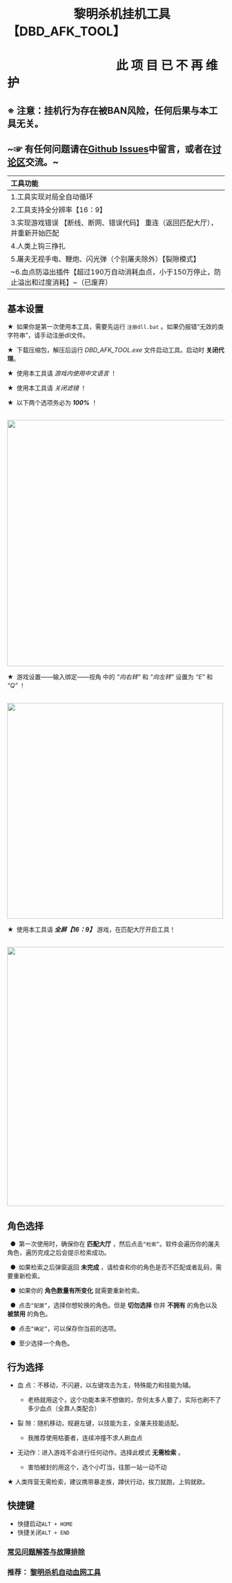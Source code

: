 # &ensp;&ensp;&ensp;&ensp;&ensp;&ensp;&ensp;&ensp;&ensp;&ensp;&ensp;黎明杀机挂机工具【DBD_AFK_TOOL】  
# &ensp;&ensp;&ensp;&ensp;&ensp;&ensp;&ensp;&ensp;&ensp;&ensp;&ensp;&ensp;&ensp;&ensp;&ensp;&ensp;&ensp;&ensp;此 项 目 已 不 再 维 护  

## ※ 注意：挂机行为存在被BAN风险，任何后果与本工具无关。  
## ~☞ 有任何问题请在[Github Issues](https://github.com/maskrs/DBD_AFK_TOOL/issues)中留言，或者在[讨论区](https://github.com/maskrs/DBD_AFK_TOOL/discussions)交流。~  
|工具功能|
|  :----        |
|1.工具实现对局全自动循环|
|2.工具支持全分辨率【16：9】|
|3.实现游戏错误 【断线、断网、错误代码】 重连（返回匹配大厅），并重新开始匹配|
|4.人类上钩三挣扎|
|5.屠夫无视手电、鞭炮、闪光弹（个别屠夫除外）【裂隙模式】|
|~6.血点防溢出插件【超过190万自动消耗血点，小于150万停止，防止溢出和过度消耗】~（已废弃）|

## 基本设置  
★&ensp;如果你是第一次使用本工具，需要先运行 `注册dll.bat` 。如果仍报错“无效的类字符串”，请手动注册dll文件。

★&ensp;下载压缩包，解压后运行 *DBD_AFK_TOOL.exe* 文件启动工具。启动时 **关闭代理**。
 
 ★&ensp;使用本工具请 *游戏内使用中文语言* ！
 
★&ensp;使用本工具请 *关闭滤镜* ！  

★&ensp;以下两个选项务必为 ***100%*** ！  

&emsp;<img src="https://github.com/maskrs/DBD_AFK_TOOL/blob/main/image-foder/%E7%94%A8%E6%88%B7%E8%AE%BE%E7%BD%AE.png" width="570px">

★&ensp;游戏设置——输入绑定——视角 中的 *“向右转”* 和 *“向左转”* 设置为 *“E”* 和 *“Q”* ！ 

&emsp;<img src="https://github.com/maskrs/DBD_AFK_TOOL/blob/main/image-foder/%E7%94%A8%E6%88%B7%E8%AE%BE%E7%BD%AE2.png" width="500px">

★&ensp;使用本工具请 ***全屏【16：9】*** 游戏，在匹配大厅开启工具！

&emsp;<img src="https://github.com/maskrs/DBD_AFK_TOOL/blob/main/image-foder/%E5%A4%A7%E5%8E%85%E5%90%AF%E5%8A%A8.png" width="600px">

## 角色选择

&ensp;●&ensp;第一次使用时，确保你在 **匹配大厅** ，然后点击`“检索”`。软件会遍历你的屠夫角色，遍历完成之后会提示检索成功。  

&ensp;●&ensp;如果检索之后弹窗返回 **未完成** ，请检查和你的角色是否不匹配或者乱码，需要重新检索。  

&ensp;●&ensp;如果你的 **角色数量有所变化** 就需要重新检索。  

&ensp;●&ensp;点击`“配置”`，选择你想轮换的角色。但是 **切勿选择** 你并 **不拥有** 的角色以及 **被禁用** 的角色。  

&ensp;●&ensp;点击`“确定”`，可以保存你当前的选项。  

&ensp;●&ensp;至少选择一个角色。  

## 行为选择  

- 血 点：不移动，不闪避，以左键攻击为主，特殊能力和技能为辅。  
  - 老杨就用这个，这个功能本来不想做的，奈何太多人要了，实际也刷不了多少血点（全靠人类配合）  

- 裂 隙：随机移动，规避左键，以技能为主，全屠夫技能适配。  
  - 我推荐使用枯萎者，连续冲撞不求人刷血点  

- 无动作：进入游戏不会进行任何动作。选择此模式 **无需检索** 。  
  - 害怕被封的用这个，选个小叮当，往那一站一动不动  

★ 人类阵营无需检索，建议携带暴走族，蹲伏行动，挨刀就跑，上钩就欧。

## 快捷键  

- 快捷启动`ALT + HOME`  
- 快捷关闭`ALT + END`  

### [常见问题解答与故障排除](https://github.com/maskrs/DBD_AFK_TOOL/wiki)

### 推荐：  [黎明杀机自动血网工具](https://github.com/WKhistory/DBDAuto_BPWeb)  
